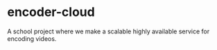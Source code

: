 # encoder-cloud
A school project where we make a scalable highly available service for encoding videos. 
